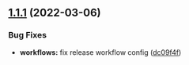 ## [1.1.1](https://github.com/vimtaai/critic-markup/compare/v1.1.0...v1.1.1) (2022-03-06)


### Bug Fixes

* **workflows:** fix release workflow config ([dc09f4f](https://github.com/vimtaai/critic-markup/commit/dc09f4ffb283f0182c7d5f1fe415d7b31b6fb009))
